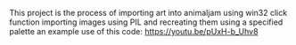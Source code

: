 This project is the process of importing art into animaljam using win32 click function importing images using PIL and recreating them using a specified palette
an example use of this code: https://youtu.be/pUxH-b_Uhv8
